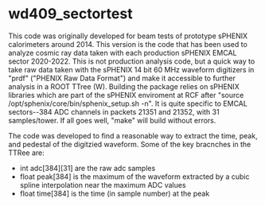 # wd409_sectortest

This code was originally developed for beam tests of prototype sPHENIX calorimeters around 2014.   This version is the code that has been used to analyze
cosmic ray data taken with each production sPHENIX EMCAL sector 2020-2022.  This is not production analysis code, but a quick way to take raw data taken with
the sPHENIX 14 bit 60 MHz waveform digitizers in "prdf" ("PHENIX Raw Data Format") and make it accessible to further analysis in a ROOT TTree (W).  Building the
package relies on sPHENIX libraries which are part of the sPHENIX enviroment at RCF after "source /opt/sphenix/core/bin/sphenix_setup.sh -n".  It is quite specific
to EMCAL sectors--384 ADC channels in packets 21351 and 21352, with 31 samples/tower.  If all goes well, "make" will build without errors.

The code was developed to find a reasonable way to extract the time, peak, and pedestal of the digitzied waveform.  Some of the key bracnches in the TTRee are:

* int adc[384][31] are the raw adc samples
* float peak[384] is the maximum of the waveform extracted by a cubic spline interpolation near the maximum ADC values
* float time[384] is the time (in sample number) at the peak
